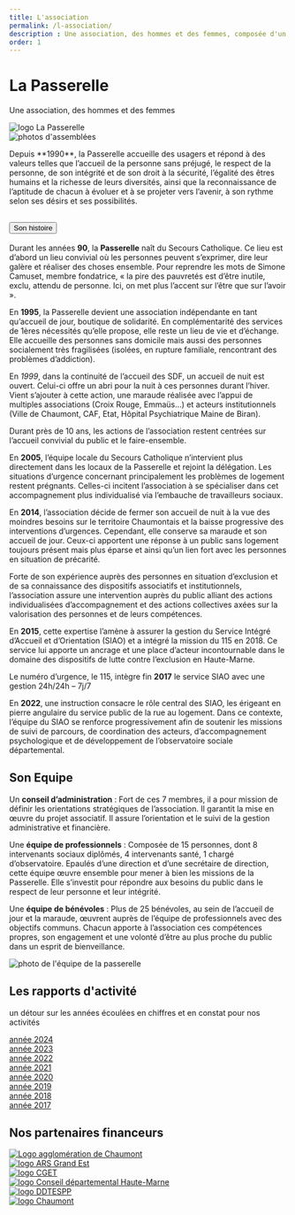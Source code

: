 ```yaml
---
title: L'association
permalink: /l-association/
description : Une association, des hommes et des femmes, composée d'un conseil d’administration, d'une équipe de professionnels et d'une équipe de bénévoles.
order: 1
---
```


<div class="rounded-1 shadow bg-secondary">
<div class="row row-cols-2">
<div class="col-6 p-5">
<h1 class="fw-bold text-white">La Passerelle</h1>
<p class="fs-3">Une association, des hommes et des femmes</p>
<!-- <p class="fs-3"><a href="{{ '/doc/Pochette presentation complete.pdf' | relative_url }}" target="_blank" class="btn btn-info btn-md px-4 me-sm-3 fw-bold">Télécharger la plaquette de présentation</a></p>
 --></div>
<div class="col-6 p-5 text-end">
<img src="{{ '/img/logo-la-passerele.svg.png' | relative_url }}" alt="logo La Passerelle" />
</div>
</div>
</div>

<div class="row row-cols-2">
<div class="col-4 p-5">
<img src="{{ '/img/association-1.jpg' | relative_url }}" class="img-fluid" alt="photos d'assemblées" />
</div>

<div class="col-8 p-5">
<p class="lead my-5 fs-4">
Depuis **1990**, la Passerelle accueille des usagers et répond à des valeurs telles que l’accueil de la personne sans préjugé, le respect de la personne, de son intégrité et de son droit à la sécurité, l’égalité des êtres humains et la richesse de leurs diversités, ainsi que la reconnaissance de l’aptitude de chacun à évoluer et à se projeter vers l’avenir, à son rythme selon ses désirs et ses possibilités.
</p>


<div class="accordion" id="accordionExample">
<div class="accordion-item">
<h2 class="accordion-header">
<button class="accordion-button" type="button" data-bs-toggle="collapse" data-bs-target="#collapseOne" aria-expanded="true" aria-controls="collapseOne">
Son histoire
</button>
</h2>
<div id="collapseOne" class="accordion-collapse collapse" data-bs-parent="#accordionExample">
<div class="accordion-body">

Durant les années **90**, la **Passerelle** naît du Secours Catholique. Ce lieu est d’abord un lieu convivial où les personnes peuvent s’exprimer, dire leur galère et réaliser des choses ensemble. Pour reprendre les mots de Simone Camuset, membre fondatrice, « la pire des pauvretés est d’être inutile, exclu, attendu de personne. Ici, on met plus l’accent sur l’être que sur l’avoir ».

En **1995**, la Passerelle devient une association indépendante en tant qu’accueil de jour, boutique de solidarité. En complémentarité des services de 1ères nécessités qu’elle propose, elle reste un lieu de vie et d’échange. Elle accueille des personnes sans domicile mais aussi des personnes socialement très fragilisées (isolées, en rupture familiale, rencontrant des problèmes d’addiction).

En *1999*, dans la continuité de l’accueil des SDF, un accueil de nuit est ouvert. Celui-ci offre un abri pour la nuit à ces personnes durant l’hiver. Vient s’ajouter à cette action, une maraude réalisée avec l’appui de multiples associations (Croix Rouge, Emmaüs…) et acteurs institutionnels (Ville de Chaumont, CAF, Etat, Hôpital Psychiatrique Maine de Biran).

Durant près de 10 ans, les actions de l’association restent centrées sur l’accueil convivial du public et le faire-ensemble.

En **2005**, l’équipe locale du Secours Catholique n’intervient plus directement dans les locaux de la Passerelle et rejoint la délégation. Les situations d’urgence concernant principalement les problèmes de logement restent prégnants. Celles-ci incitent l’association à se spécialiser dans cet accompagnement plus individualisé via l’embauche de travailleurs sociaux.

En **2014**, l’association décide de fermer son accueil de nuit à la vue des moindres besoins sur le territoire Chaumontais et la baisse progressive des interventions d’urgences. Cependant, elle conserve sa maraude et son accueil de jour. Ceux-ci apportent une réponse à un public sans logement toujours présent mais plus éparse et ainsi qu’un lien fort avec les personnes en situation de précarité.

Forte de son expérience auprès des personnes en situation d’exclusion et de sa connaissance des dispositifs associatifs et institutionnels, l’association assure une intervention auprès du public alliant des actions individualisées d’accompagnement et des actions collectives axées sur la valorisation des personnes et de leurs compétences.

En **2015**, cette expertise l’amène à assurer la gestion du Service Intégré d’Accueil et d’Orientation (SIAO) et a intégré la mission du 115 en 2018. Ce service lui apporte un ancrage et une place d’acteur incontournable dans le domaine des dispositifs de lutte contre l’exclusion en Haute-Marne.

Le numéro d’urgence, le 115, intègre fin **2017** le service SIAO avec une gestion 24h/24h – 7j/7 

En **2022**, une instruction consacre le rôle central des SIAO, les érigeant en pierre angulaire du service public de la rue au logement. Dans ce contexte, l’équipe du SIAO se renforce progressivement afin de soutenir les missions de suivi de parcours, de coordination des acteurs, d’accompagnement psychologique et de développement de l’observatoire sociale départemental.

</div>
</div>
</div>
</div>



</div>
</div>

<div class="row align-items-start">
<div class="col-8 p-5">

## Son Equipe

Un **conseil d’administration** : Fort de ces 7 membres, il a pour mission de définir les orientations stratégiques de l’association. Il garantit la mise en œuvre du projet associatif. Il assure l’orientation et le suivi de la gestion administrative et financière.

Une **équipe de professionnels** : Composée de 15 personnes, dont 8 intervenants sociaux diplômés, 4 intervenants santé, 1 chargé d’observatoire. Epaulés d’une direction et d’une secrétaire de direction, cette équipe œuvre ensemble pour mener à bien les missions de la Passerelle. Elle s’investit pour répondre aux besoins du public dans le respect de leur personne et leur intégrité.

Une **équipe de bénévoles** : Plus de 25 bénévoles, au sein de l’accueil de jour et la maraude, œuvrent auprès de l’équipe de professionnels avec des objectifs communs. Chacun apporte à l’association ces compétences propres, son engagement et une volonté d’être au plus proche du public dans un esprit de bienveillance.

</div>

<div class="col-4 p-5">
<img src="{{ "/img/association-2.jpg" | relative_url }}" class="img-fluid" alt="photo de l'équipe de la passerelle" />
</div>

</div>



<div class="row p-3 rounded-3 shadow border border-3 bg-warning-subtle">

## Les rapports d'activité

un détour sur les années écoulées en chiffres et en constat pour nos activités

<div class="col">
<a href="{{ "/doc/rapport-activite-2024.pdf" | relative_url }}" target="_blank" class="btn btn-outline-success">année 2024</a>
</div>
<div class="col">
<a href="{{ "/doc/rapport-activite-2023.pdf" | relative_url }}" target="_blank" class="btn btn-outline-success">année 2023</a>
</div>
<div class="col">
<a href="{{ "/doc/rapport-activite-2022.pdf" | relative_url }}" target="_blank" class="btn btn-outline-success">année 2022</a>
</div>
<div class="col">
<a href="{{ "/doc/rapport-activite-2021.pdf" | relative_url }}" target="_blank" class="btn btn-outline-success">année 2021</a>
</div>
<div class="col">
<a href="{{ "/doc/rapport-activite-2020.pdf" | relative_url }}" target="_blank" class="btn btn-outline-success">année 2020</a>
</div>
<div class="col">
<a href="{{ "/doc/rapport-activite-2019.pdf" | relative_url }}" target="_blank" class="btn btn-outline-success">année 2019</a>
</div>
<div class="col">
<a href="{{ "/doc/rapport-activite-2018.pdf" | relative_url }}" target="_blank" class="btn btn-outline-success">année 2018</a>
</div>
<div class="col">
<a href="{{ "/doc/rapport-activite-2017.pdf" | relative_url }}" target="_blank" class="btn btn-outline-success">année 2017</a>
</div>

</div>


<div class="row p-3 my-5 rounded-3 shadow border border-3">

## Nos partenaires financeurs

<div class="col-2">
<a href="https://www.agglo-chaumont.fr/" target="_blank" >
<img src="{{ "/img/partenaires/agglo-chaumont.png" | relative_url }}" class="img-fluid" alt="Logo agglomération de Chaumont" />
</a>
</div>

<div class="col-2">
<a href="https://www.grand-est.ars.sante.fr/" target="_blank" >
<img src="{{ "/img/partenaires/ars.png" | relative_url }}" class="img-fluid" alt="logo ARS Grand Est" />
</a>
</div>

<div class="col-2">
<a href="https://agence-cohesion-territoires.gouv.fr/" target="_blank" >
<img src="{{ "/img/partenaires/CGET.png" | relative_url }}" class="img-fluid" alt="logo CGET" />
</a>
</div>

<div class="col-2">
<a href="https://haute-marne.fr/fr/" target="_blank" >
<img src="{{ "/img/partenaires/conseil-departemental.png" | relative_url }}" class="img-fluid" alt="logo Conseil départemental Haute-Marne" />
</a>
</div>

<div class="col-2">
<a href="https://www.haute-marne.gouv.fr/Services-de-l-Etat/Emploi-travail-solidarites-et-protection-des-populations/Direction-Departementale-de-l-Emploi-du-Travail-des-Solidarite-et-de-la-Protection-des-Population" target="_blank" >
<img src="{{ "/img/partenaires/DDTESPP.png" | relative_url }}" class="img-fluid" alt="logo DDTESPP" />
</a>
</div>

<div class="col-2">
<a href="http://www.ville-chaumont.fr/" target="_blank" >
<img src="{{ "/img/partenaires/Logotype-ville-de-Chaumont-DIN-A-vertical.svg" | relative_url }}" class="img-fluid" alt="logo Chaumont" />
</a>
</div>



</div>